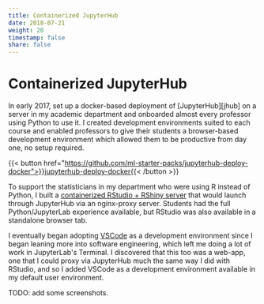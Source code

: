 ```yaml
---
title: Containerized JupyterHub
date: 2018-07-21
weight: 20
timestamp: false
share: false
---
```


# Containerized JupyterHub

In early 2017, set up a docker-based deployment of [JupyterHub][jhub] on a server in my academic department and onboarded almost every professor using Python to use it.
I created development environments suited to each course and enabled professors to give their students a browser-based development environment which allowed them to be productive from day one, no setup required.


{{< button href="https://github.com/ml-starter-packs/jupyterhub-deploy-docker">}}jupyterhub-deploy-docker{{< /button >}}

To support the statisticians in my department who were using R instead of Python, I built a [containerized RStudio + RShiny server](/projects/etc/#statistical-dev-env) that would launch through JupyterHub via an nginx-proxy server.
Students had the full Python/JupyterLab experience available, but RStudio was also available in a standalone browser tab.

I eventually began adopting [VSCode](https://code.visualstudio.com/) as a development environment since I began leaning more into software engineering, which left me doing a lot of work in JupyterLab's Terminal.
I discovered that this too was a web-app, one that I could proxy via JupyterHub much the same way I did with RStudio, and so I added VSCode as a development environment available in my default user environment.

TODO: add some screenshots.